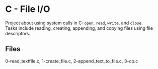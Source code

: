 # C - File I/O

Project about using system calls in C: `open`, `read`, `write`, and `close`.  
Tasks include reading, creating, appending, and copying files using file descriptors.

## Files
0-read_textfile.c, 1-create_file.c, 2-append_text_to_file.c, 3-cp.c
